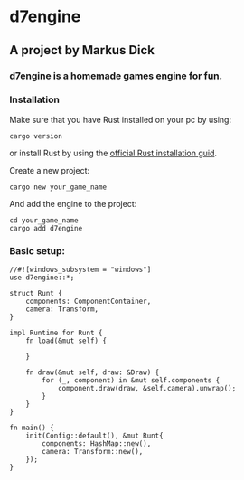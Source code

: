 # d7engine
## A project by Markus Dick
### d7engine is a homemade games engine for fun.

### Installation

Make sure that you have Rust installed on your pc by using:

```
cargo version
```

or install Rust by using the [official Rust installation guid](https://www.rust-lang.org/tools/install).

Create a new project:

```
cargo new your_game_name
```

And add the engine to the project:

```
cd your_game_name
cargo add d7engine
```

### Basic setup:

```
//#![windows_subsystem = "windows"]
use d7engine::*;

struct Runt {
    components: ComponentContainer,
    camera: Transform,
}

impl Runtime for Runt {
    fn load(&mut self) {
        
    }

    fn draw(&mut self, draw: &Draw) {
        for (_, component) in &mut self.components {
            component.draw(draw, &self.camera).unwrap();
        }
    }
}

fn main() {
    init(Config::default(), &mut Runt{
        components: HashMap::new(),
        camera: Transform::new(),
    });
}
```